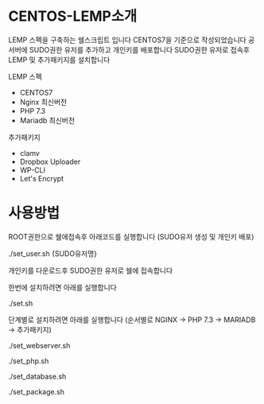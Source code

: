 # CENTOS-LEMP소개

LEMP 스펙을 구축하는 쉘스크립트 입니다 
CENTOS7을 기준으로 작성되었습니다 
공서버에 SUDO권한 유저를 추가하고 개인키를 배포합니다 
SUDO권한 유저로 접속후 LEMP 및 추가패키지를 설치합니다 

LEMP 스펙
 - CENTOS7
 - Nginx 최신버전
 - PHP 7.3
 - Mariadb 최신버전 

추가패키지 
 - clamv
 - Dropbox Uploader
 - WP-CLI
 - Let's Encrypt


# 사용방법 

ROOT권한으로 쉘에접속후 아래코드를 실행합니다
(SUDO유저 생성 및 개인키 배포)

./set_user.sh {SUDO유저명}



개인키를 다운로드후 SUDO권한 유저로 쉘에 접속합니다

한번에 설치하려면 아래를 실행합니다

./set.sh


단계별로 설치하려면 아래를 실행합니다
(순서별로 NGINX -> PHP 7.3 -> MARIADB -> 추가패키지)


./set_webserver.sh

./set_php.sh

./set_database.sh

./set_package.sh
